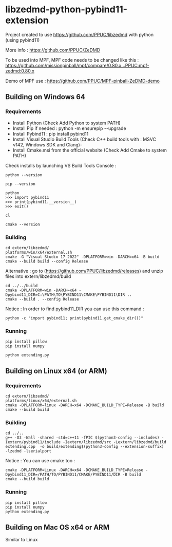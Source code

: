 # libzedmd-python-pybind11-extension
Project created to use https://github.com/PPUC/libzedmd with python (using pybind11)

More info : https://github.com/PPUC/ZeDMD

To be used into MPF, MPF code needs to be changed like this : https://github.com/missionpinball/mpf/compare/0.80.x...PPUC:mpf-zedmd:0.80.x

Demo of MPF use : https://github.com/PPUC/MPF-pinball-ZeDMD-demo

## Building on Windows 64
### Requirements
- Install Python (Check Add Python to system PATH)
- Install Pip if needed : python -m ensurepip --upgrade
- Install Pybind11 : pip install pybind11
- Install Visual Studio Build Tools (Check C++ build tools with : MSVC v142, Windows SDK and Clang)-
- Install Cmake.msi from the official website (Check Add Cmake to system PATH)

Check installs by launching VS Build Tools Console :
```shell
python --version

pip --version

python
>>> import pybind11
>>> print(pybind11.__version__)
>>> exit()

cl

cmake --version
```

### Building
```shell
cd extern/libzedmd/
platforms/win/x64/external.sh
cmake -G "Visual Studio 17 2022" -DPLATFORM=win -DARCH=x64 -B build
cmake --build build --config Release
```
Alternative : go to (https://github.com/PPUC/libzedmd/releases) and unzip files into extern/libzedmd/build

```shell
cd ../../build
cmake -DPLATFORM=win -DARCH=x64 -Dpybind11_DIR=C:\PATH\TO\PYBIND11\CMAKE\PYBIND11\DIR ..
cmake --build . --config Release
```
Notice : In order to find pybind11_DIR you can use this command :
```shell
python -c "import pybind11; print(pybind11.get_cmake_dir())"
```

### Running
```shell
pip install pillow
pip install numpy

python extending.py
```

## Building on Linux x64 (or ARM)
### Requirements
```shell
cd extern/libzedmd/
platforms/linux/x64/external.sh
cmake -DPLATFORM=linux -DARCH=x64 -DCMAKE_BUILD_TYPE=Release -B build
cmake --build build
```
### Building
```shell
cd ../..
g++ -O3 -Wall -shared -std=c++11 -fPIC $(python3-config --includes) -Iextern/pybind11/include -Iextern/libzedmd/src -Lextern/libzedmd/build extending.cpp  -o build/extending$(python3-config --extension-suffix) -lzedmd -lserialport
```
Notice : You can use cmake too :
```shell
cmake -DPLATFORM=Linux -DARCH=x64 -DCMAKE_BUILD_TYPE=Release -Dpybind11_DIR=/PATH/TO/PYBIND11/CMAKE/PYBIND11/DIR -B build
cmake --build build
```


### Running
```shell
pip install pillow
pip install numpy
python extending.py
```

## Building on Mac OS x64 or ARM
Similar to Linux

